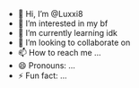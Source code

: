 - 👋 Hi, I’m @Luxxi8
- 👀 I’m interested in my bf
- 🌱 I’m currently learning idk
- 💞️ I’m looking to collaborate on 
- 📫 How to reach me ...
- 😄 Pronouns: ...
- ⚡ Fun fact: ...

<!---
Luxxi8/Luxxi8 is a ✨ special ✨ repository because its `README.md` (this file) appears on your GitHub profile.
You can click the Preview link to take a look at your changes.
--->
